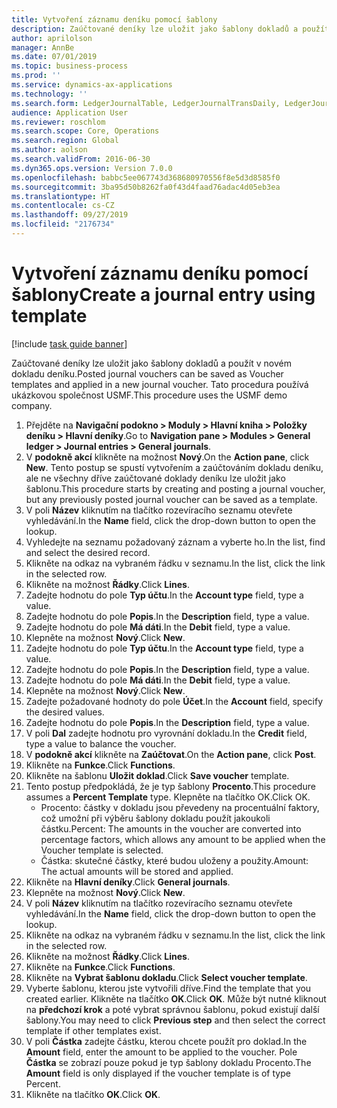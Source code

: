 ```yaml
---
title: Vytvoření záznamu deníku pomocí šablony
description: Zaúčtované deníky lze uložit jako šablony dokladů a použít v novém dokladu deníku.
author: aprilolson
manager: AnnBe
ms.date: 07/01/2019
ms.topic: business-process
ms.prod: ''
ms.service: dynamics-ax-applications
ms.technology: ''
ms.search.form: LedgerJournalTable, LedgerJournalTransDaily, LedgerJournalTransVoucherTemplate
audience: Application User
ms.reviewer: roschlom
ms.search.scope: Core, Operations
ms.search.region: Global
ms.author: aolson
ms.search.validFrom: 2016-06-30
ms.dyn365.ops.version: Version 7.0.0
ms.openlocfilehash: babbc5ee067743d368680970556f8e5d3d8585f0
ms.sourcegitcommit: 3ba95d50b8262fa0f43d4faad76adac4d05eb3ea
ms.translationtype: HT
ms.contentlocale: cs-CZ
ms.lasthandoff: 09/27/2019
ms.locfileid: "2176734"
---
```

# <a name="create-a-journal-entry-using-template"></a><span data-ttu-id="9dcd4-103">Vytvoření záznamu deníku pomocí šablony</span><span class="sxs-lookup"><span data-stu-id="9dcd4-103">Create a journal entry using template</span></span>

[!include [task guide banner](../../includes/task-guide-banner.md)]

<span data-ttu-id="9dcd4-104">Zaúčtované deníky lze uložit jako šablony dokladů a použít v novém dokladu deníku.</span><span class="sxs-lookup"><span data-stu-id="9dcd4-104">Posted journal vouchers can be saved as Voucher templates and applied in a new journal voucher.</span></span> <span data-ttu-id="9dcd4-105">Tato procedura používá ukázkovou společnost USMF.</span><span class="sxs-lookup"><span data-stu-id="9dcd4-105">This procedure uses the USMF demo company.</span></span>

1. <span data-ttu-id="9dcd4-106">Přejděte na **Navigační podokno > Moduly > Hlavní kniha > Položky deníku > Hlavní deníky**.</span><span class="sxs-lookup"><span data-stu-id="9dcd4-106">Go to **Navigation pane > Modules > General ledger > Journal entries > General journals**.</span></span>
2. <span data-ttu-id="9dcd4-107">V **podokně akcí** klikněte na možnost **Nový**.</span><span class="sxs-lookup"><span data-stu-id="9dcd4-107">On the **Action pane**, click **New**.</span></span> <span data-ttu-id="9dcd4-108">Tento postup se spustí vytvořením a zaúčtováním dokladu deníku, ale ne všechny dříve zaúčtované doklady deníku lze uložit jako šablonu.</span><span class="sxs-lookup"><span data-stu-id="9dcd4-108">This procedure starts by creating and posting a journal voucher, but any previously posted journal voucher can be saved as a template.</span></span>  
3. <span data-ttu-id="9dcd4-109">V poli **Název** kliknutím na tlačítko rozevíracího seznamu otevřete vyhledávání.</span><span class="sxs-lookup"><span data-stu-id="9dcd4-109">In the **Name** field, click the drop-down button to open the lookup.</span></span>
4. <span data-ttu-id="9dcd4-110">Vyhledejte na seznamu požadovaný záznam a vyberte ho.</span><span class="sxs-lookup"><span data-stu-id="9dcd4-110">In the list, find and select the desired record.</span></span>
5. <span data-ttu-id="9dcd4-111">Klikněte na odkaz na vybraném řádku v seznamu.</span><span class="sxs-lookup"><span data-stu-id="9dcd4-111">In the list, click the link in the selected row.</span></span>
6. <span data-ttu-id="9dcd4-112">Klikněte na možnost **Řádky**.</span><span class="sxs-lookup"><span data-stu-id="9dcd4-112">Click **Lines**.</span></span>
7. <span data-ttu-id="9dcd4-113">Zadejte hodnotu do pole **Typ účtu**.</span><span class="sxs-lookup"><span data-stu-id="9dcd4-113">In the **Account type** field, type a value.</span></span>
8. <span data-ttu-id="9dcd4-114">Zadejte hodnotu do pole **Popis**.</span><span class="sxs-lookup"><span data-stu-id="9dcd4-114">In the **Description** field, type a value.</span></span>
9. <span data-ttu-id="9dcd4-115">Zadejte hodnotu do pole **Má dáti**.</span><span class="sxs-lookup"><span data-stu-id="9dcd4-115">In the **Debit** field, type a value.</span></span>
10. <span data-ttu-id="9dcd4-116">Klepněte na možnost **Nový**.</span><span class="sxs-lookup"><span data-stu-id="9dcd4-116">Click **New**.</span></span>
11. <span data-ttu-id="9dcd4-117">Zadejte hodnotu do pole **Typ účtu**.</span><span class="sxs-lookup"><span data-stu-id="9dcd4-117">In the **Account type** field, type a value.</span></span>
12. <span data-ttu-id="9dcd4-118">Zadejte hodnotu do pole **Popis**.</span><span class="sxs-lookup"><span data-stu-id="9dcd4-118">In the **Description** field, type a value.</span></span>
13. <span data-ttu-id="9dcd4-119">Zadejte hodnotu do pole **Má dáti**.</span><span class="sxs-lookup"><span data-stu-id="9dcd4-119">In the **Debit** field, type a value.</span></span>
14. <span data-ttu-id="9dcd4-120">Klepněte na možnost **Nový**.</span><span class="sxs-lookup"><span data-stu-id="9dcd4-120">Click **New**.</span></span>
14. <span data-ttu-id="9dcd4-121">Zadejte požadované hodnoty do pole **Účet**.</span><span class="sxs-lookup"><span data-stu-id="9dcd4-121">In the **Account** field, specify the desired values.</span></span>
15. <span data-ttu-id="9dcd4-122">Zadejte hodnotu do pole **Popis**.</span><span class="sxs-lookup"><span data-stu-id="9dcd4-122">In the **Description** field, type a value.</span></span>
16. <span data-ttu-id="9dcd4-123">V poli **Dal** zadejte hodnotu pro vyrovnání dokladu.</span><span class="sxs-lookup"><span data-stu-id="9dcd4-123">In the **Credit** field, type a value to balance the voucher.</span></span>
17. <span data-ttu-id="9dcd4-124">V **podokně akcí** klikněte na **Zaúčtovat**.</span><span class="sxs-lookup"><span data-stu-id="9dcd4-124">On the **Action pane**, click **Post**.</span></span>
18. <span data-ttu-id="9dcd4-125">Klikněte na **Funkce**.</span><span class="sxs-lookup"><span data-stu-id="9dcd4-125">Click **Functions**.</span></span>
19. <span data-ttu-id="9dcd4-126">Klikněte na šablonu **Uložit doklad**.</span><span class="sxs-lookup"><span data-stu-id="9dcd4-126">Click **Save voucher** template.</span></span>
20. <span data-ttu-id="9dcd4-127">Tento postup předpokládá, že je typ šablony **Procento**.</span><span class="sxs-lookup"><span data-stu-id="9dcd4-127">This procedure assumes a **Percent Template** type.</span></span> <span data-ttu-id="9dcd4-128">Klepněte na tlačítko OK.</span><span class="sxs-lookup"><span data-stu-id="9dcd4-128">Click OK.</span></span>
    - <span data-ttu-id="9dcd4-129">Procento: částky v dokladu jsou převedeny na procentuální faktory, což umožní při výběru šablony dokladu použít jakoukoli částku.</span><span class="sxs-lookup"><span data-stu-id="9dcd4-129">Percent: The amounts in the voucher are converted into percentage factors, which allows any amount to be applied when the Voucher template is selected.</span></span>
    - <span data-ttu-id="9dcd4-130">Částka: skutečné částky, které budou uloženy a použity.</span><span class="sxs-lookup"><span data-stu-id="9dcd4-130">Amount: The actual amounts will be stored and applied.</span></span>  
21. <span data-ttu-id="9dcd4-131">Klikněte na **Hlavní deníky**.</span><span class="sxs-lookup"><span data-stu-id="9dcd4-131">Click **General journals**.</span></span>
22. <span data-ttu-id="9dcd4-132">Klepněte na možnost **Nový**.</span><span class="sxs-lookup"><span data-stu-id="9dcd4-132">Click **New**.</span></span>
23. <span data-ttu-id="9dcd4-133">V poli **Název** kliknutím na tlačítko rozevíracího seznamu otevřete vyhledávání.</span><span class="sxs-lookup"><span data-stu-id="9dcd4-133">In the **Name** field, click the drop-down button to open the lookup.</span></span>
24. <span data-ttu-id="9dcd4-134">Klikněte na odkaz na vybraném řádku v seznamu.</span><span class="sxs-lookup"><span data-stu-id="9dcd4-134">In the list, click the link in the selected row.</span></span>
25. <span data-ttu-id="9dcd4-135">Klikněte na možnost **Řádky**.</span><span class="sxs-lookup"><span data-stu-id="9dcd4-135">Click **Lines**.</span></span>
26. <span data-ttu-id="9dcd4-136">Klikněte na **Funkce**.</span><span class="sxs-lookup"><span data-stu-id="9dcd4-136">Click **Functions**.</span></span>
27. <span data-ttu-id="9dcd4-137">Klikněte na **Vybrat šablonu dokladu**.</span><span class="sxs-lookup"><span data-stu-id="9dcd4-137">Click **Select voucher template**.</span></span>
28. <span data-ttu-id="9dcd4-138">Vyberte šablonu, kterou jste vytvořili dříve.</span><span class="sxs-lookup"><span data-stu-id="9dcd4-138">Find the template that you created earlier.</span></span> <span data-ttu-id="9dcd4-139">Klikněte na tlačítko **OK**.</span><span class="sxs-lookup"><span data-stu-id="9dcd4-139">Click **OK**.</span></span> <span data-ttu-id="9dcd4-140">Může být nutné kliknout na **předchozí krok** a poté vybrat správnou šablonu, pokud existují další šablony.</span><span class="sxs-lookup"><span data-stu-id="9dcd4-140">You may need to click **Previous step** and then select the correct template if other templates exist.</span></span>  
29. <span data-ttu-id="9dcd4-141">V poli **Částka** zadejte částku, kterou chcete použít pro doklad.</span><span class="sxs-lookup"><span data-stu-id="9dcd4-141">In the **Amount** field, enter the amount to be applied to the voucher.</span></span> <span data-ttu-id="9dcd4-142">Pole **Částka** se zobrazí pouze pokud je typ šablony dokladu Procento.</span><span class="sxs-lookup"><span data-stu-id="9dcd4-142">The **Amount** field is only displayed if the voucher template is of type Percent.</span></span>  
30. <span data-ttu-id="9dcd4-143">Klikněte na tlačítko **OK**.</span><span class="sxs-lookup"><span data-stu-id="9dcd4-143">Click **OK**.</span></span>

